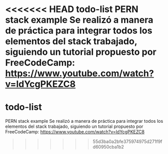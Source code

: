 <<<<<<< HEAD
todo-list
PERN stack example Se realizó a manera de práctica para integrar todos los elementos del stack trabajado, siguiendo un tutorial propuesto por FreeCodeCamp: https://www.youtube.com/watch?v=ldYcgPKEZC8
=======
# todo-list
PERN stack example
Se realizó a manera de práctica para integrar todos los elementos del stack trabajado, siguiendo un tutorial propuesto por FreeCodeCamp:
https://www.youtube.com/watch?v=ldYcgPKEZC8
>>>>>>> 55d3ba0a2bfe375974975d271f9fd60950cba1b2
